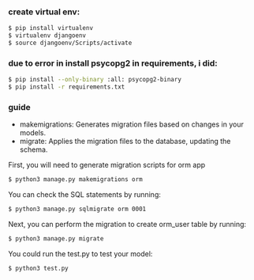 ### create virtual env:
```bash
$ pip install virtualenv
$ virtualenv djangoenv
$ source djangoenv/Scripts/activate
```

### due to error in install psycopg2 in requirements, i did:

```bash
$ pip install --only-binary :all: psycopg2-binary
$ pip install -r requirements.txt
```

### guide

- makemigrations: Generates migration files based on changes in your models.
- migrate: Applies the migration files to the database, updating the schema.


First, you will need to generate migration scripts for orm app

```bash
$ python3 manage.py makemigrations orm
```

You can check the SQL statements by running:
```bash
$ python3 manage.py sqlmigrate orm 0001
```

Next, you can perform the migration to create orm_user table by running:
```bash
$ python3 manage.py migrate
```

You could run the test.py to test your model:
```bash
$ python3 test.py
```
